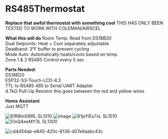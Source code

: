 # RS485Thermostat
**Replace that awful thermostat with something cool** THIS HAS ONLY BEEN TESTED TO WORK WITH COLEMAN/AIRXCEL 

**What this will do**
Room Temp: Read from DS18B20  
Dual Setpoints: Heat + Cool separately adjustable  
Deadband: 3°F buffer to prevent cycling  
Mode Auto: Automatically heats/cools based on temp  
Zone 1 & 2 RS485 Control every 5 sec  

**Parts Needed:**  
DS18B20  
ESP32-S3-Touch-LCD-4.3  
TTL to RS485 485 to Serial UART Adapter  
4.7kΩ Pull-Up Resistor this goes between the red and yellow wires

**Home Assistant**  
Just MQTT  

![61R8InXl6RL _SL1010_](https://github.com/user-attachments/assets/fd422baf-c65f-47a9-9630-ac7fad290ecd)
![image](https://github.com/user-attachments/assets/9ca14c3d-79ea-415f-9ce3-022ea4fd6c72)
![61jsYiEs7xL _SL1010_](https://github.com/user-attachments/assets/84b8aca3-b364-4f2f-ba14-870bb277a020)
![51xQ4eeMY3L _SL1300_](https://github.com/user-attachments/assets/87f30c57-ef5c-4391-a161-2fc17da305bd)

![cd4d54ab-e845-420c-8136-d07e6aabc43c](https://github.com/user-attachments/assets/02b4a027-5e2a-4326-87ac-50a7b1624304)
